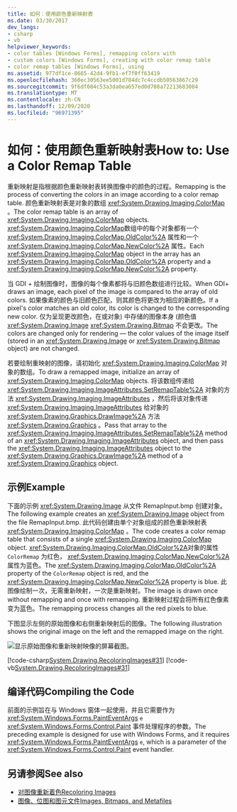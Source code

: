 ```yaml
---
title: 如何：使用颜色重新映射表
ms.date: 03/30/2017
dev_langs:
- csharp
- vb
helpviewer_keywords:
- color tables [Windows Forms], remapping colors with
- custom colors [Windows Forms], creating with color remap table
- color remap tables [Windows Forms], using
ms.assetid: 977df1ce-8665-42d4-9fb1-ef7f0ff63419
ms.openlocfilehash: 360ec30563ee5001d784dc7c4ccdb50563867c29
ms.sourcegitcommit: 9f6df084c53a3da0ea657ed0d708a72213683084
ms.translationtype: MT
ms.contentlocale: zh-CN
ms.lasthandoff: 12/09/2020
ms.locfileid: "96971395"
---
```

# <a name="how-to-use-a-color-remap-table"></a><span data-ttu-id="5d810-102">如何：使用颜色重新映射表</span><span class="sxs-lookup"><span data-stu-id="5d810-102">How to: Use a Color Remap Table</span></span>
<span data-ttu-id="5d810-103">重新映射是指根据颜色重新映射表转换图像中的颜色的过程。</span><span class="sxs-lookup"><span data-stu-id="5d810-103">Remapping is the process of converting the colors in an image according to a color remap table.</span></span> <span data-ttu-id="5d810-104">颜色重新映射表是对象的数组 <xref:System.Drawing.Imaging.ColorMap> 。</span><span class="sxs-lookup"><span data-stu-id="5d810-104">The color remap table is an array of <xref:System.Drawing.Imaging.ColorMap> objects.</span></span> <span data-ttu-id="5d810-105"><xref:System.Drawing.Imaging.ColorMap>数组中的每个对象都有一个 <xref:System.Drawing.Imaging.ColorMap.OldColor%2A> 属性和一个 <xref:System.Drawing.Imaging.ColorMap.NewColor%2A> 属性。</span><span class="sxs-lookup"><span data-stu-id="5d810-105">Each <xref:System.Drawing.Imaging.ColorMap> object in the array has an <xref:System.Drawing.Imaging.ColorMap.OldColor%2A> property and a <xref:System.Drawing.Imaging.ColorMap.NewColor%2A> property.</span></span>  
  
 <span data-ttu-id="5d810-106">当 GDI + 绘制图像时，图像的每个像素都将与旧颜色数组进行比较。</span><span class="sxs-lookup"><span data-stu-id="5d810-106">When GDI+ draws an image, each pixel of the image is compared to the array of old colors.</span></span> <span data-ttu-id="5d810-107">如果像素的颜色与旧颜色匹配，则其颜色将更改为相应的新颜色。</span><span class="sxs-lookup"><span data-stu-id="5d810-107">If a pixel's color matches an old color, its color is changed to the corresponding new color.</span></span> <span data-ttu-id="5d810-108">仅为呈现更改颜色，在或对象) 中存储的图像本身 (颜色值 <xref:System.Drawing.Image> <xref:System.Drawing.Bitmap> 不会更改。</span><span class="sxs-lookup"><span data-stu-id="5d810-108">The colors are changed only for rendering — the color values of the image itself (stored in an <xref:System.Drawing.Image> or <xref:System.Drawing.Bitmap> object) are not changed.</span></span>  
  
 <span data-ttu-id="5d810-109">若要绘制重映射的图像，请初始化 <xref:System.Drawing.Imaging.ColorMap> 对象的数组。</span><span class="sxs-lookup"><span data-stu-id="5d810-109">To draw a remapped image, initialize an array of <xref:System.Drawing.Imaging.ColorMap> objects.</span></span> <span data-ttu-id="5d810-110">将该数组传递给 <xref:System.Drawing.Imaging.ImageAttributes.SetRemapTable%2A> 对象的方法 <xref:System.Drawing.Imaging.ImageAttributes> ，然后将该对象传递 <xref:System.Drawing.Imaging.ImageAttributes> 给对象的 <xref:System.Drawing.Graphics.DrawImage%2A> 方法 <xref:System.Drawing.Graphics> 。</span><span class="sxs-lookup"><span data-stu-id="5d810-110">Pass that array to the <xref:System.Drawing.Imaging.ImageAttributes.SetRemapTable%2A> method of an <xref:System.Drawing.Imaging.ImageAttributes> object, and then pass the <xref:System.Drawing.Imaging.ImageAttributes> object to the <xref:System.Drawing.Graphics.DrawImage%2A> method of a <xref:System.Drawing.Graphics> object.</span></span>  
  
## <a name="example"></a><span data-ttu-id="5d810-111">示例</span><span class="sxs-lookup"><span data-stu-id="5d810-111">Example</span></span>  
 <span data-ttu-id="5d810-112">下面的示例 <xref:System.Drawing.Image> 从文件 RemapInput.bmp 创建对象。</span><span class="sxs-lookup"><span data-stu-id="5d810-112">The following example creates an <xref:System.Drawing.Image> object from the file RemapInput.bmp.</span></span> <span data-ttu-id="5d810-113">此代码创建由单个对象组成的颜色重新映射表 <xref:System.Drawing.Imaging.ColorMap> 。</span><span class="sxs-lookup"><span data-stu-id="5d810-113">The code creates a color remap table that consists of a single <xref:System.Drawing.Imaging.ColorMap> object.</span></span> <span data-ttu-id="5d810-114"><xref:System.Drawing.Imaging.ColorMap.OldColor%2A>对象的属性 `ColorRemap` 为红色， <xref:System.Drawing.Imaging.ColorMap.NewColor%2A> 属性为蓝色。</span><span class="sxs-lookup"><span data-stu-id="5d810-114">The <xref:System.Drawing.Imaging.ColorMap.OldColor%2A> property of the `ColorRemap` object is red, and the <xref:System.Drawing.Imaging.ColorMap.NewColor%2A> property is blue.</span></span> <span data-ttu-id="5d810-115">此图像绘制一次，无需重新映射，一次是重新映射。</span><span class="sxs-lookup"><span data-stu-id="5d810-115">The image is drawn once without remapping and once with remapping.</span></span> <span data-ttu-id="5d810-116">重新映射过程会将所有红色像素变为蓝色。</span><span class="sxs-lookup"><span data-stu-id="5d810-116">The remapping process changes all the red pixels to blue.</span></span>  
  
 <span data-ttu-id="5d810-117">下图显示左侧的原始图像和右侧重新映射后的图像。</span><span class="sxs-lookup"><span data-stu-id="5d810-117">The following illustration shows the original image on the left and the remapped image on the right.</span></span>  
  
 ![显示原始图像和重新映射映像的屏幕截图。](./media/how-to-use-a-color-remap-table/original-image-remap-colors.png)  
  
 [!code-csharp[System.Drawing.RecoloringImages#31](~/samples/snippets/csharp/VS_Snippets_Winforms/System.Drawing.RecoloringImages/CS/Class1.cs#31)]
 [!code-vb[System.Drawing.RecoloringImages#31](~/samples/snippets/visualbasic/VS_Snippets_Winforms/System.Drawing.RecoloringImages/VB/Class1.vb#31)]  
  
## <a name="compiling-the-code"></a><span data-ttu-id="5d810-119">编译代码</span><span class="sxs-lookup"><span data-stu-id="5d810-119">Compiling the Code</span></span>  
 <span data-ttu-id="5d810-120">前面的示例旨在与 Windows 窗体一起使用，并且它需要作为 <xref:System.Windows.Forms.PaintEventArgs> `e` <xref:System.Windows.Forms.Control.Paint> 事件处理程序的参数。</span><span class="sxs-lookup"><span data-stu-id="5d810-120">The preceding example is designed for use with Windows Forms, and it requires <xref:System.Windows.Forms.PaintEventArgs> `e`, which is a parameter of the <xref:System.Windows.Forms.Control.Paint> event handler.</span></span>  
  
## <a name="see-also"></a><span data-ttu-id="5d810-121">另请参阅</span><span class="sxs-lookup"><span data-stu-id="5d810-121">See also</span></span>

- [<span data-ttu-id="5d810-122">对图像重新着色</span><span class="sxs-lookup"><span data-stu-id="5d810-122">Recoloring Images</span></span>](recoloring-images.md)
- [<span data-ttu-id="5d810-123">图像、位图和图元文件</span><span class="sxs-lookup"><span data-stu-id="5d810-123">Images, Bitmaps, and Metafiles</span></span>](images-bitmaps-and-metafiles.md)
